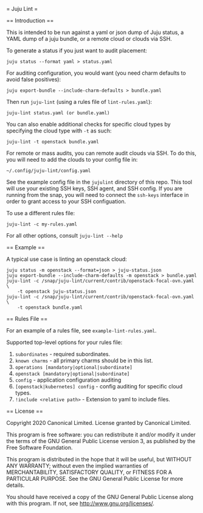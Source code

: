 = Juju Lint =

== Introduction ==

This is intended to be run against a yaml or json dump of Juju status, a YAML
dump of a juju bundle, or a remote cloud or clouds via SSH.

To generate a status if you just want to audit placement:

    juju status --format yaml > status.yaml

For auditing configuration, you would want (you need charm defaults to avoid
false positives):

    juju export-bundle --include-charm-defaults > bundle.yaml

Then run `juju-lint` (using a rules file of `lint-rules.yaml`):

    juju-lint status.yaml (or bundle.yaml)

You can also enable additional checks for specific cloud types by specifying
the cloud type with `-t` as such:

    juju-lint -t openstack bundle.yaml

For remote or mass audits, you can remote audit clouds via SSH.
To do this, you will need to add the clouds to your config file in:

    ~/.config/juju-lint/config.yaml

See the example config file in the `jujulint` directory of this repo.
This tool will use your existing SSH keys, SSH agent, and SSH config.
If you are running from the snap, you will need to connect the `ssh-keys`
interface in order to grant access to your SSH configuation.

To use a different rules file:

    juju-lint -c my-rules.yaml

For all other options, consult `juju-lint --help`

== Example ==

A typical use case is linting an openstack cloud:

    juju status -m openstack --format=json > juju-status.json
    juju export-bundle --include-charm-defaults -m openstack > bundle.yaml
    juju-lint -c /snap/juju-lint/current/contrib/openstack-focal-ovn.yaml \
        -t openstack juju-status.json
    juju-lint -c /snap/juju-lint/current/contrib/openstack-focal-ovn.yaml \
        -t openstack bundle.yaml

== Rules File ==

For an example of a rules file, see `example-lint-rules.yaml`.

Supported top-level options for your rules file:

 1. `subordinates` - required subordinates.
 2. `known charms` - all primary charms should be in this list.
 3. `operations [mandatory|optional|subordinate]`
 4. `openstack [mandatory|optional|subordinate]`
 5. `config` - application configuration auditing
 6. `[openstack|kubernetes] config` - config auditing for specific cloud types.
 7. `!include <relative path>` - Extension to yaml to include files.

== License ==

Copyright 2020 Canonical Limited.
License granted by Canonical Limited.

This program is free software: you can redistribute it and/or modify
it under the terms of the GNU General Public License version 3, as
published by the Free Software Foundation.

This program is distributed in the hope that it will be useful, but
WITHOUT ANY WARRANTY; without even the implied warranties of
MERCHANTABILITY, SATISFACTORY QUALITY, or FITNESS FOR A PARTICULAR
PURPOSE.  See the GNU General Public License for more details.

You should have received a copy of the GNU General Public License
along with this program. If not, see <http://www.gnu.org/licenses/>.
